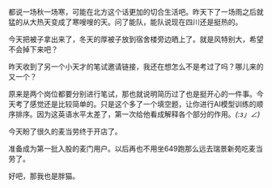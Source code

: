 都说一场秋一场寒，可能在北方这个话更加的切合生活吧。昨天下了一场雨之后就猛的从大热天变成了寒嗖嗖的天。问了能队，能队说现在四川还是挺热的。

今天把被子拿出来了，冬天的厚被子放到宿舍楼旁边晒上了。就是风特别大，希望不会掉下来吧？

昨天收到了另一个小天才的笔试邀请链接，我还在想怎么不是考过了吗？哪儿来的又一个？

原来是两个岗位都要分别进行笔试，那也就说明简历过了也是挺开心的一件事。今天考了感觉还是比较简单的。只是这个多了一个填空题，让你进行AI模型训练的顺序排序。因为这英语水平太差了，第一次给他看成解释各个部分的作用。_(:з」∠)_

今天盼了很久的麦当劳终于开店了。

准备成为第一批入股的麦门用户。以后再也不用坐649跑那么远去瑞景新苑吃麦当劳了。

好吧，那我也是胖猫。
